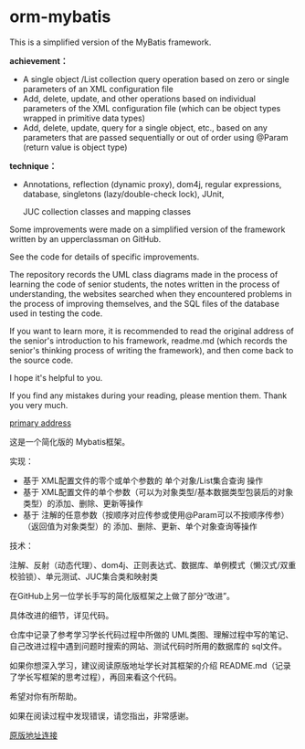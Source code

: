 # orm-mybatis

This is a simplified version of the MyBatis framework.

**achievement：**

* A single object /List collection query operation based on zero or single parameters of an XML configuration file
* Add, delete, update, and other operations based on individual parameters of the XML configuration file (which can be object types wrapped in primitive data types)
* Add, delete, update, query for a single object, etc., based on any parameters that are passed sequentially or out of order using @Param (return value is object type)

**technique：**

* Annotations, reflection (dynamic proxy), dom4j, regular expressions, database, singletons (lazy/double-check lock), JUnit, 

  JUC collection classes and mapping classes

Some improvements were made on a simplified version of the framework written by an upperclassman on GitHub.

See the code for details of specific improvements.

The repository records the UML class diagrams made in the process of learning the code of senior students, the notes written in the process of understanding, the websites searched when they encountered problems in the process of improving themselves, and the SQL files of the database used in testing the code.

If you want to learn more, it is recommended to read the original address of the senior's introduction to his framework, readme.md (which records the senior's thinking process of writing the framework), and then come back to the source code.

I hope it's helpful to you.

If you find any mistakes during your reading, please mention them. Thank you very much.

[primary address](https://github.com/chenxingxing6/myorm)

这是一个简化版的 Mybatis框架。

实现：

* 基于 XML配置文件的零个或单个参数的 单个对象/List集合查询 操作
* 基于 XML配置文件的单个参数（可以为对象类型/基本数据类型包装后的对象类型）的添加、删除、更新等操作
* 基于 注解的任意参数（按顺序对应传参或使用@Param可以不按顺序传参）（返回值为对象类型）的 添加、删除、更新、单个对象查询等操作

技术：

注解、反射（动态代理）、dom4j、正则表达式、数据库、单例模式（懒汉式/双重校验锁）、单元测试、JUC集合类和映射类

在GitHub上另一位学长手写的简化版框架之上做了部分“改进”。

具体改进的细节，详见代码。

仓库中记录了参考学习学长代码过程中所做的 UML类图、理解过程中写的笔记、自己改进过程中遇到问题时搜索的网站、测试代码时所用的数据库的 sql文件。

如果你想深入学习，建议阅读原版地址学长对其框架的介绍 README.md（记录了学长写框架的思考过程），再回来看这个代码。

希望对你有所帮助。

如果在阅读过程中发现错误，请您指出，非常感谢。

[原版地址连接](https://github.com/chenxingxing6/myorm)

